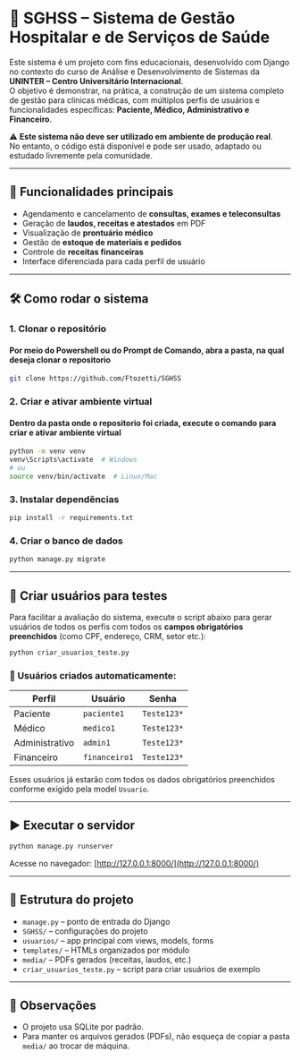 # 🏥 SGHSS – Sistema de Gestão Hospitalar e de Serviços de Saúde

Este sistema é um projeto com fins educacionais, desenvolvido com Django no contexto do curso de Análise e Desenvolvimento de Sistemas da **UNINTER – Centro Universitário Internacional**.  
O objetivo é demonstrar, na prática, a construção de um sistema completo de gestão para clínicas médicas, com múltiplos perfis de usuários e funcionalidades específicas: **Paciente, Médico, Administrativo e Financeiro**.

⚠️ **Este sistema não deve ser utilizado em ambiente de produção real**.  
No entanto, o código está disponível e pode ser usado, adaptado ou estudado livremente pela comunidade.

---

## 🚀 Funcionalidades principais

- Agendamento e cancelamento de **consultas, exames e teleconsultas**
- Geração de **laudos, receitas e atestados** em PDF
- Visualização de **prontuário médico**
- Gestão de **estoque de materiais e pedidos**
- Controle de **receitas financeiras**
- Interface diferenciada para cada perfil de usuário

---

## 🛠️ Como rodar o sistema

### 1. Clonar o repositório

#### Por meio do Powershell ou do Prompt de Comando, abra a pasta, na qual deseja clonar o repositorio
```bash
git clone https://github.com/Ftozetti/SGHSS

```

### 2. Criar e ativar ambiente virtual

#### Dentro da pasta onde o repositorio foi criada, execute o comando para criar e ativar ambiente virtual
```bash
python -m venv venv
venv\Scripts\activate  # Windows
# ou
source venv/bin/activate  # Linux/Mac
```

### 3. Instalar dependências

```bash
pip install -r requirements.txt
```

### 4. Criar o banco de dados

```bash
python manage.py migrate
```

---

## 👤 Criar usuários para testes

Para facilitar a avaliação do sistema, execute o script abaixo para gerar usuários de todos os perfis com todos os **campos obrigatórios preenchidos** (como CPF, endereço, CRM, setor etc.):

```bash
python criar_usuarios_teste.py
```

### 🧪 Usuários criados automaticamente:

| Perfil         | Usuário         | Senha      |
|----------------|-----------------|------------|
| Paciente       | `paciente1`     | `Teste123*`|
| Médico         | `medico1`       | `Teste123*`|
| Administrativo | `admin1`        | `Teste123*`|
| Financeiro     | `financeiro1`   | `Teste123*`|

Esses usuários já estarão com todos os dados obrigatórios preenchidos conforme exigido pela model `Usuario`.

---

## ▶️ Executar o servidor

```bash
python manage.py runserver
```

Acesse no navegador: [http://127.0.0.1:8000/](http://127.0.0.1:8000/)

---

## 📂 Estrutura do projeto

- `manage.py` – ponto de entrada do Django
- `SGHSS/` – configurações do projeto
- `usuarios/` – app principal com views, models, forms
- `templates/` – HTMLs organizados por módulo
- `media/` – PDFs gerados (receitas, laudos, etc.)
- `criar_usuarios_teste.py` – script para criar usuários de exemplo

---

## 📌 Observações

- O projeto usa SQLite por padrão.
- Para manter os arquivos gerados (PDFs), não esqueça de copiar a pasta `media/` ao trocar de máquina.